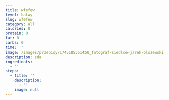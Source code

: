 ```yaml
---
title: wfefew
level: Łatwy
slug: wfefew
category: all
calories: 0
protein: 0
fat: 0
carbs: 0
time: ''
image: /images/przepisy/1745185551450_fotograf-siedlce-jarek-olszewski.jpg
description: sda
ingredients:
  - ''
steps:
  - title: ''
    description:
      - ''
    image: null
---
```


